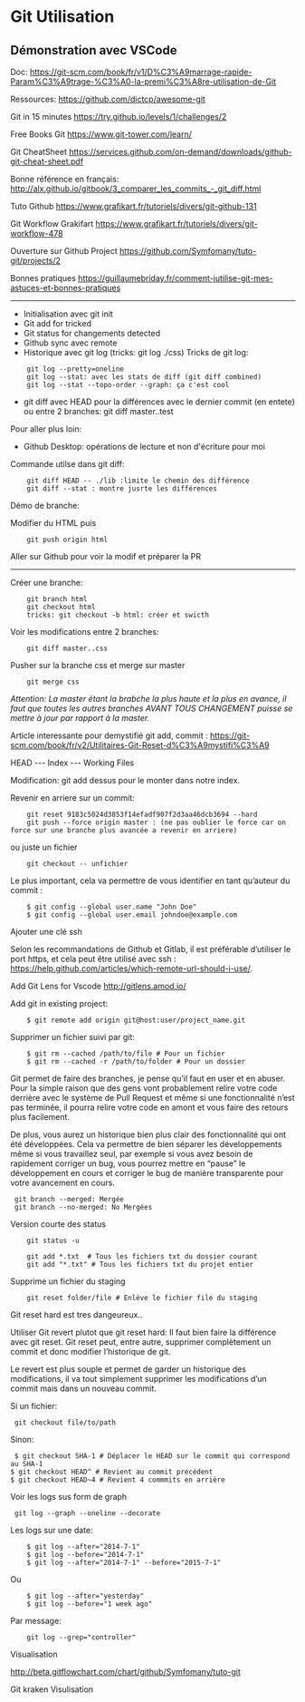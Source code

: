 # Git Utilisation

## Démonstration avec VSCode

Doc: https://git-scm.com/book/fr/v1/D%C3%A9marrage-rapide-Param%C3%A9trage-%C3%A0-la-premi%C3%A8re-utilisation-de-Git

Ressources:
https://github.com/dictcp/awesome-git


Git in 15 minutes
https://try.github.io/levels/1/challenges/2

Free Books Git
https://www.git-tower.com/learn/

Git CheatSheet
https://services.github.com/on-demand/downloads/github-git-cheat-sheet.pdf


Bonne référence en français:
http://alx.github.io/gitbook/3_comparer_les_commits_-_git_diff.html


Tuto Github
https://www.grafikart.fr/tutoriels/divers/git-github-131

Git Workflow Grakifart
https://www.grafikart.fr/tutoriels/divers/git-workflow-478

Ouverture sur Github Project
https://github.com/Symfomany/tuto-git/projects/2

Bonnes pratiques
https://guillaumebriday.fr/comment-jutilise-git-mes-astuces-et-bonnes-pratiques


------------------------------------------------------------------------------------------------------

+ Initialisation avec git init
+ Git add for tricked
+ Git status for changements detected
+ Github sync avec remote
+ Historique avec git log (tricks: git log ./css)
Tricks de git log:
```
    git log --pretty=oneline
    git log --stat: avec les stats de diff (git diff combined)
    git log --stat --topo-order --graph: ça c'est cool
```
+ git diff avec HEAD pour la différences avec le dernier commit (en entete) ou entre 2 branches: git diff master..test


Pour aller plus loin:

+ Github Desktop: opérations de lecture et non d'écriture pour moi


Commande utilse dans git diff:
```
    git diff HEAD -- ./lib :limite le chemin des différence
    git diff --stat : montre jusrte les différences
```


Démo de branche:

Modifier du HTML puis
```
    git push origin html
```
Aller sur Github pour voir la modif et préparer la PR

---------------------
Créer une branche: 

```
    git branch html
    git checkout html
    tricks: git checkout -b html: créer et swicth
```

Voir les modifications entre 2 branches:

```
    git diff master..css
```

Pusher sur la branche css et merge sur master

```
    git merge css
```

*Attention: La master étant la brabche la plus haute et la plus en avance, 
il faut que toutes les autres branches AVANT TOUS CHANGEMENT puisse se mettre à jour par rapport à la master.*


Article interessante pour demystifié git add, commit :
https://git-scm.com/book/fr/v2/Utilitaires-Git-Reset-d%C3%A9mystifi%C3%A9

HEAD --- Index --- Working Files

Modification: git add dessus pour le monter dans notre index.



Revenir en arriere sur un commit:

```
    git reset 9183c5024d3853f14efadf907f2d3aa46dcb3694 --hard
    git push --force origin master : (ne pas oublier le force car on force sur une branche plus avancée a revenir en arriere)
```

ou juste un fichier

```
    git checkout -- unfichier
```

Le plus important, cela va permettre de vous identifier en tant qu’auteur du commit :

```
    $ git config --global user.name "John Doe"
    $ git config --global user.email johndoe@example.com
```


Ajouter une clé ssh

Selon les recommandations de Github et Gitlab, il est préférable d’utiliser le port https, et cela peut être utilisé avec ssh : https://help.github.com/articles/which-remote-url-should-i-use/.


Add Git Lens for Vscode
http://gitlens.amod.io/


Add git in existing project:

```
    $ git remote add origin git@host:user/project_name.git
```

Supprimer un fichier suivi par git:

```
    $ git rm --cached /path/to/file # Pour un fichier
    $ git rm --cached -r /path/to/folder # Pour un dossier
```

Git permet de faire des branches, je pense qu’il faut en user et en abuser. Pour la simple raison que des gens vont probablement relire votre code derrière avec le système de Pull Request et même si une fonctionnalité n’est pas terminée, il pourra relire votre code en amont et vous faire des retours plus facilement.

De plus, vous aurez un historique bien plus clair des fonctionnalité qui ont été développées. Cela va permettre de bien séparer les développements même si vous travaillez seul, par exemple si vous avez besoin de rapidement corriger un bug, vous pourrez mettre en “pause” le développement en cours et corriger le bug de manière transparente pour votre avancement en cours.


```
 git branch --merged: Mergée
 git branch --no-merged: No Mergées
 ```

Version courte des status
```
    git status -u
```

```
    git add *.txt  # Tous les fichiers txt du dossier courant
    git add "*.txt" # Tous les fichiers txt du projet entier
```

Supprime un fichier du staging
```
    git reset folder/file # Enlève le fichier file du staging
```

Git reset hard est tres dangeureux..


Utiliser Git revert plutot que git reset hard:
Il faut bien faire la différence avec git reset. Git reset peut, entre autre, supprimer complètement un commit et donc modifier l’historique de git.

Le revert est plus souple et permet de garder un historique des modifications, il va tout simplement supprimer les modifications d’un commit mais dans un nouveau commit.

Si un fichier:
```
 git checkout file/to/path
 ```
Sinon:
```
 $ git checkout SHA-1 # Déplacer le HEAD sur le commit qui correspond au SHA-1
$ git checkout HEAD^ # Revient au commit précédent
$ git checkout HEAD~4 # Revient 4 commmits en arrière
```


Voir les logs sus form de graph
```
 git log --graph --oneline --decorate
```

Les logs sur une date:
```
    $ git log --after="2014-7-1"
    $ git log --before="2014-7-1"
    $ git log --after="2014-7-1" --before="2015-7-1"
```

Ou

```
    $ git log --after="yesterday"
    $ git log --before="1 week ago"
```


Par message:

```
    git log --grep="controller"
```

Visualisation

http://beta.gitflowchart.com/chart/github/Symfomany/tuto-git


Git kraken Visulisation 